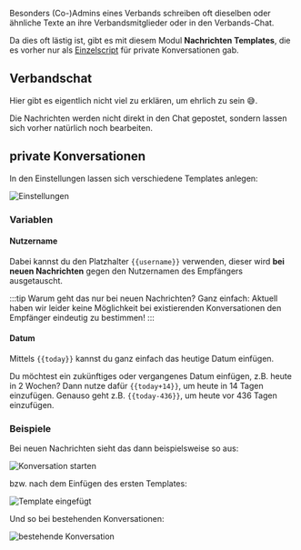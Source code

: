 Besonders (Co-)Admins eines Verbands schreiben oft dieselben oder ähnliche Texte an ihre Verbandsmitglieder oder in den Verbands-Chat.

Da dies oft lästig ist, gibt es mit diesem Modul **Nachrichten Templates**, die es vorher nur als
[Einzelscript](https://forum.leitstellenspiel.de/index.php?thread/18912-skript-wunsch-autofill-f%C3%BCr-nachrichten/)
für private Konversationen gab.

## Verbandschat

Hier gibt es eigentlich nicht viel zu erklären, um ehrlich zu sein 😅.

Die Nachrichten werden nicht direkt in den Chat gepostet, sondern lassen sich vorher natürlich noch bearbeiten.

## private Konversationen

In den Einstellungen lassen sich verschiedene Templates anlegen:

![Einstellungen](./settings.png)

### Variablen

#### Nutzername

Dabei kannst du den Platzhalter `{{username}}` verwenden,
dieser wird **bei neuen Nachrichten** gegen den Nutzernamen des Empfängers ausgetauscht.

:::tip Warum geht das nur bei neuen Nachrichten?
Ganz einfach: Aktuell haben wir leider keine Möglichkeit bei existierenden Konversationen den Empfänger eindeutig zu bestimmen!
:::

#### Datum

Mittels `{{today}}` kannst du ganz einfach das heutige Datum einfügen.

Du möchtest ein zukünftiges oder vergangenes Datum einfügen, z.B. heute in 2 Wochen? Dann nutze dafür `{{today+14}}`,
um heute in 14 Tagen einzufügen.
Genauso geht z.B. `{{today-436}}`, um heute vor 436 Tagen einzufügen.

### Beispiele

Bei neuen Nachrichten sieht das dann beispielsweise so aus:

![Konversation starten](./new_message.png)

bzw. nach dem Einfügen des ersten Templates:

![Template eingefügt](./entered.png)

Und so bei bestehenden Konversationen:

![bestehende Konversation](./existing_messages.png)
